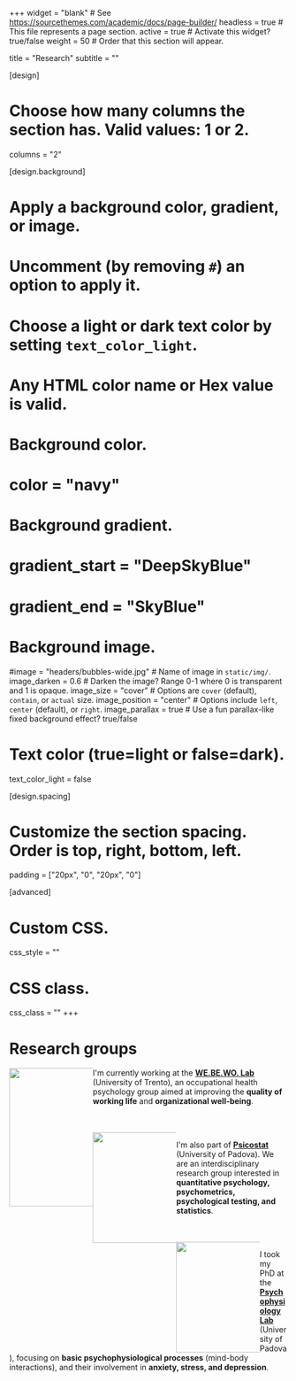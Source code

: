 +++
widget = "blank"  # See https://sourcethemes.com/academic/docs/page-builder/
headless = true  # This file represents a page section.
active = true  # Activate this widget? true/false
weight = 50  # Order that this section will appear.

title = "Research"
subtitle = ""

[design]
  # Choose how many columns the section has. Valid values: 1 or 2.
  columns = "2"

[design.background]
  # Apply a background color, gradient, or image.
  #   Uncomment (by removing `#`) an option to apply it.
  #   Choose a light or dark text color by setting `text_color_light`.
  #   Any HTML color name or Hex value is valid.

  # Background color.
  # color = "navy"
  
  # Background gradient.
  # gradient_start = "DeepSkyBlue"
  # gradient_end = "SkyBlue"
  
  # Background image.
  #image = "headers/bubbles-wide.jpg"  # Name of image in `static/img/`.
  image_darken = 0.6  # Darken the image? Range 0-1 where 0 is transparent and 1 is opaque.
  image_size = "cover"  #  Options are `cover` (default), `contain`, or `actual` size.
  image_position = "center"  # Options include `left`, `center` (default), or `right`.
  image_parallax = true  # Use a fun parallax-like fixed background effect? true/false

  # Text color (true=light or false=dark).
  text_color_light = false

[design.spacing]
  # Customize the section spacing. Order is top, right, bottom, left.
  padding = ["20px", "0", "20px", "0"]

[advanced]
 # Custom CSS. 
 css_style = ""
 
 # CSS class.
 css_class = ""
+++

# Research groups

<div style="float: left; width: 30%;">
  <img class= logo src="img/webewo_logo.png" width="250" align="middle">
</div>

I'm currently working at the <b> [WE.BE.WO. Lab](https://www.cogsci.unitn.it/713/webewo-lab-well-being-at-work-lab) </b> (University of Trento), an occupational health psychology group aimed at improving the **quality of working life** and **organizational well-being**.

<br>
<br>

<div style="float: left; width: 30%;">
  <img class= logo src="img/Psicostat_hexagon.svg" width="200" align="middle">
</div>

I'm also part of <b> [Psicostat](https://psicostat.dpss.psy.unipd.it/) </b> (University of Padova). We are an interdisciplinary research group interested in **quantitative psychology, psychometrics, psychological testing, and statistics**.

<br>
<br>

<div style="float: left; width: 30%;">
<img class= logo src="img/logo_psyphyLab.svg" width="200" align="middle">
</div>

I took my PhD at the <b>[Psychophysiology Lab](https://dpg.unipd.it/en/psyphylab)</b> (University of Padova), focusing on **basic psychophysiological processes** (mind-body interactions), and their involvement in **anxiety, stress, and depression**.